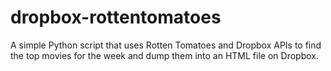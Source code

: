 dropbox-rottentomatoes
======================

A simple Python script that uses Rotten Tomatoes and Dropbox APIs to find the top movies for the week and dump them into an HTML file on Dropbox.